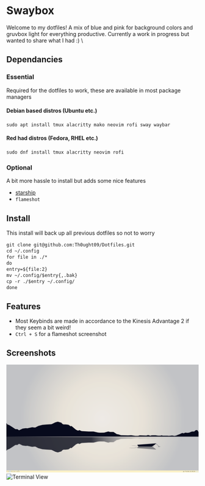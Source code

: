 # Swaybox

Welcome to my dotfiles! A mix of blue and pink for background colors and gruvbox light for everything productive. Currently a work in progress but wanted to share what I had :) \\

## Dependancies

### Essential

Required for the dotfiles to work, these are available in most package managers

#### Debian based distros (Ubuntu etc.)

`sudo apt install tmux alacritty mako neovim rofi sway waybar`

#### Red had distros (Fedora, RHEL etc.)

`sudo dnf install tmux alacritty neovim rofi`

### Optional

A bit more hassle to install but adds some nice features

- [starship](https://starship.rs/installing/)
- `flameshot`

## Install

This install will back up all previous dotfiles so not to worry

```
git clone git@github.com:Th0ught09/Dotfiles.git
cd ~/.config
for file in ./*
do
entry=${file:2}
mv ~/.config/$entry{,.bak}
cp -r ./$entry ~/.config/
done
```

## Features

- Most Keybinds are made in accordance to the Kinesis Advantage 2 if they seem a bit weird!
- `Ctrl + S` for a flameshot screenshot

## Screenshots

![Plain View](plain.png)
![Terminal View](term.png)
